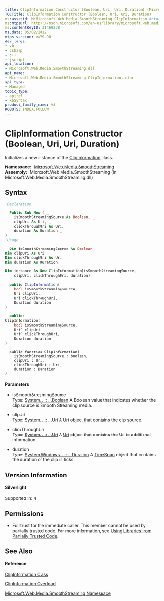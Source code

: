 ```yaml
---
title: ClipInformation Constructor (Boolean, Uri, Uri, Duration) (Microsoft.Web.Media.SmoothStreaming)
TOCTitle: ClipInformation Constructor (Boolean, Uri, Uri, Duration)
ms:assetid: M:Microsoft.Web.Media.SmoothStreaming.ClipInformation.#ctor(System.Boolean,System.Uri,System.Uri,System.Windows.Duration)
ms:mtpsurl: https://msdn.microsoft.com/en-us/library/microsoft.web.media.smoothstreaming.clipinformation.clipinformation(v=VS.90)
ms:contentKeyID: 31469238
ms.date: 05/02/2012
mtps_version: v=VS.90
dev_langs:
- vb
- csharp
- c++
- jscript
api_location:
- Microsoft.Web.Media.SmoothStreaming.dll
api_name:
- Microsoft.Web.Media.SmoothStreaming.ClipInformation..ctor
api_type:
- Managed
topic_type:
- apiref
- kbSyntax
product_family_name: VS
ROBOTS: INDEX,FOLLOW
---
```


# ClipInformation Constructor (Boolean, Uri, Uri, Duration)

Initializes a new instance of the [ClipInformation](clipinformation-class-microsoft-web-media-smoothstreaming_1.md) class.

**Namespace:**  [Microsoft.Web.Media.SmoothStreaming](microsoft-web-media-smoothstreaming-namespace_1.md)  
**Assembly:**  Microsoft.Web.Media.SmoothStreaming (in Microsoft.Web.Media.SmoothStreaming.dll)

## Syntax

``` vb
'Declaration

  Public Sub New ( _
    isSmoothStreamingSource As Boolean, _
    clipUri As Uri, _
    clickThroughUri As Uri, _
    duration As Duration _
)
'Usage

  Dim isSmoothStreamingSource As Boolean
Dim clipUri As Uri
Dim clickThroughUri As Uri
Dim duration As Duration

Dim instance As New ClipInformation(isSmoothStreamingSource, _
    clipUri, clickThroughUri, duration)
```

``` csharp
  public ClipInformation(
    bool isSmoothStreamingSource,
    Uri clipUri,
    Uri clickThroughUri,
    Duration duration
)
```

``` c++
  public:
ClipInformation(
    bool isSmoothStreamingSource, 
    Uri^ clipUri, 
    Uri^ clickThroughUri, 
    Duration duration
)
```

``` jscript
  public function ClipInformation(
    isSmoothStreamingSource : boolean, 
    clipUri : Uri, 
    clickThroughUri : Uri, 
    duration : Duration
)
```

#### Parameters

  - isSmoothStreamingSource  
    Type: [System. . :: . .Boolean](https://msdn.microsoft.com/en-us/library/a28wyd50\(v=vs.90\))  
    A Boolean value that indicates whether the clip source is Smooth Streaming media.  

<!-- end list -->

  - clipUri  
    Type: [System. . :: . .Uri](https://msdn.microsoft.com/en-us/library/txt7706a\(v=vs.90\))  
    A [Uri](https://msdn.microsoft.com/en-us/library/txt7706a\(v=vs.90\)) object that contains the clip source.  

<!-- end list -->

  - clickThroughUri  
    Type: [System. . :: . .Uri](https://msdn.microsoft.com/en-us/library/txt7706a\(v=vs.90\))  
    A [Uri](https://msdn.microsoft.com/en-us/library/txt7706a\(v=vs.90\)) object that contains the Uri to additional information.  

<!-- end list -->

  - duration  
    Type: [System.Windows. . :: . .Duration](https://msdn.microsoft.com/en-us/library/ms602372\(v=vs.90\))  
    A [TimeSpan](https://msdn.microsoft.com/en-us/library/269ew577\(v=vs.90\)) object that contains the duration of the clip in ticks.  

## Version Information

#### Silverlight

Supported in: 4  

## Permissions

  - Full trust for the immediate caller. This member cannot be used by partially trusted code. For more information, see [Using Libraries from Partially Trusted Code](https://msdn.microsoft.com/en-us/library/8skskf63\(v=vs.90\)).

## See Also

#### Reference

[ClipInformation Class](clipinformation-class-microsoft-web-media-smoothstreaming_1.md)

[ClipInformation Overload](clipinformation-constructor-microsoft-web-media-smoothstreaming_1.md)

[Microsoft.Web.Media.SmoothStreaming Namespace](microsoft-web-media-smoothstreaming-namespace_1.md)

